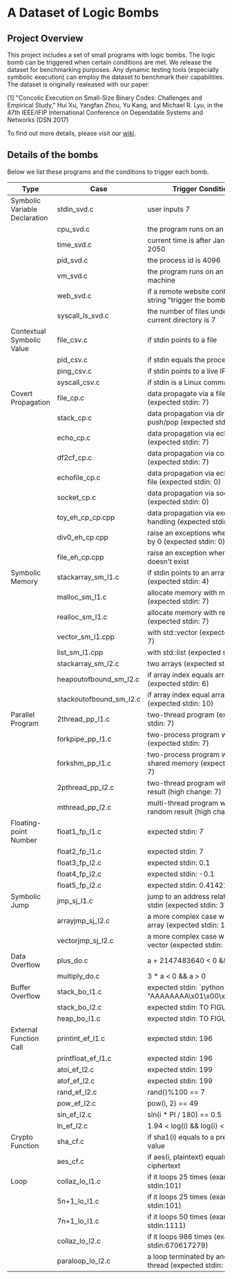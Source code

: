 # A Dataset of Logic Bombs
## Project Overview
This project includes a set of small programs with logic bombs.  The logic bomb can be triggered when certain conditions are met. 
We release the dataset for benchmarking purposes.  Any dynamic testing tools (especially symbolic execution) can employ the dataset to benchmark their capabilities. 
The dataset is originally realeased with our paper:

[1] "Concolic Execution on Small-Size Binary Codes: Challenges and Empirical Study," Hui Xu, Yangfan Zhou, Yu Kang, and Michael R. Lyu, in the 47th IEEE/IFIP International Conference on Dependable Systems and Networks (DSN 2017)
 

To find out more details, please visit our [wiki](https://github.com/hxuhack/logic_bombs/wiki).

## Details of the bombs
Below we list these programs and the conditions to trigger each bomb. 

| Type | Case  | Trigger Condition |
|---|---|---|
| Symbolic Variable Declaration | stdin_svd.c | user inputs 7 |
|  				| cpu_svd.c | the program runs on an Intel CPU |
|       			| time_svd.c | current time is after Jan 1st, 2050 |
|       			| pid_svd.c | the process id is 4096 |
|       			| vm_svd.c | the program runs on an virtual machine |
|       			| web_svd.c | if a remote website contains the string "trigger the bomb" |
|       			| syscall_ls_svd.c | the number of files under a current directory is 7 |
| Contextual Symbolic Value  	| file_csv.c | if stdin points to a file |
|       			| pid_csv.c | if stdin equals the process id |
| 			  	| ping_csv.c | if stdin points to a live IP |
| 			  	| syscall_csv.c | if stdin is a Linux command |
| Covert Propagation  		| file_cp.c | data propagate via a file (expected stdin: 7) | 
| 		  		| stack_cp.c | data propagation via direct push/pop (expected stdin: 7) | 
| 		  		| echo_cp.c | data propagation via echo (expected stdin: 7) | 
| 		  		| df2cf_cp.c | data propagation via control flow (expected stdin: 7) | 
| 		  		| echofile_cp.c | data propagation via echo and file (expected stdin: 0) | 
| 		  		| socket_cp.c | data propagation via socket (expected stdin: 0) | 
| 		  		| toy_eh_cp_cp.cpp | data propagation via exception handling (expected stdin: 0) | 
| 		  		| div0_eh_cp.cpp | raise an exceptions when divided by 0 (expected stdin: 0) | 
| 		  		| file_eh_cp.cpp | raise an exception when a file doesn't exist| 
| Symbolic Memory  		| stackarray_sm_l1.c | if stdin points to an array element (expected stdin: 4) |
| 		  		| malloc_sm_l1.c | allocate memory with malloc (expected stdin: 7)|
| 		  		| realloc_sm_l1.c | allocate memory with realloc (expected stdin: 7)|
| 		  		| vector_sm_l1.cpp | with std::vector (expected stdin: 7)|
| 		  		| list_sm_l1.cpp | with std::list (expected stdin: 7)|
| 		  		| stackarray_sm_l2.c | two arrays (expected stdin: 2) |
| 		  		| heapoutofbound_sm_l2.c | if array index equals array size (expected stdin: 6)|
| 		  		| stackoutofbound_sm_l2.c | if array index equal array size (expected stdin: 10)|
| Parallel Program 		| 2thread_pp_l1.c | two-thread program (expected stdin: 7)  |
| 		 		| forkpipe_pp_l1.c | two-process program with pipe (expected stdin: 7)  |
| 		 		| forkshm_pp_l1.c | two-process program with shared memory (expected stdin: 7)  |
| 		 		| 2pthread_pp_l2.c | two-thread program with random result (high change: 7) |
| 		 		| mthread_pp_l2.c | multi-thread program with random result (high chance: 999) |
| Floating-point Number  	| float1_fp_l1.c | expected stdin: 7 |
| 	       		  	| float2_fp_l1.c | expected stdin: 7 |
| 	       		  	| float3_fp_l2.c | expected stdin: 0.1  |
| 	       		  	| float4_fp_l2.c | expected stdin: -0.1  |
| 	       		  	| float5_fp_l2.c | expected stdin: 0.41421  |
| Symbolic Jump 		| jmp_sj_l1.c | jump to an address related to stdin (expected stdin: 37)|
| 		 		| arrayjmp_sj_l2.c | a more complex case with an array (expected stdin: 11,23...)|
| 		 		| vectorjmp_sj_l2.c | a more complex case with an vector (expected stdin: 5...)|
| Data Overflow 		| plus_do.c | a + 2147483640 < 0 && a > 0  |
| 			  	| multiply_do.c | 3 * a < 0 && a > 0 |
| Buffer Overflow 		| stack_bo_l1.c | expected stdin: \`python -c 'print "AAAAAAAA\x01\x00\x00\x00"'\`|
| 		 		| stack_bo_l2.c | expected stdin: TO FIGURE OUT |
| 		 		| heap_bo_l1.c | expected stdin: TO FIGURE OUT|
| External Function Call  	| printint_ef_l1.c | expected stdin: 196 |
| 			  	| printfloat_ef_l1.c | expected stdin: 196 |
| 			  	| atoi_ef_l2.c | expected stdin: 199 |
| 			  	| atof_ef_l2.c | expected stdin: 199 |
|  				| rand_ef_l2.c | rand()%100 == 7 |
| 			  	| pow_ef_l2.c | pow(i, 2) == 49 |
| 			  	| sin_ef_l2.c | sin(i * PI / 180) == 0.5 |
| 			  	| ln_ef_l2.c | 1.94 < log(i) && log(i) < 1.95 |
| Crypto Function 		| sha_cf.c | if sha1(i) equals to a predefined value |
| 		 		| aes_cf.c | if aes(i, plaintext) equals to a ciphertext |
| Loop 				| collaz_lo_l1.c  | if it loops 25 times (example stdin:101) |
|  				| 5n+1_lo_l1.c  | if it loops 25 times (example stdin:101) |
|  				| 7n+1_lo_l1.c  | if it loops 50 times (example stdin:1111) |
|  				| collaz_lo_l2.c  | if it loops 986 times (example stdin:670617279) |
|  				| paraloop_lo_l2.c  | a loop terminated by another thread (expected stdin: 7) |
